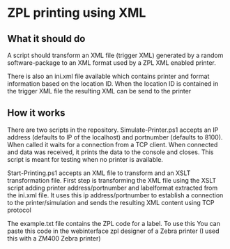 <h1>ZPL printing using XML</h1>
<h2>What it should do</h2>
<p>A script should transform an XML file (trigger XML) generated by a random software-package to an XML format used by a ZPL XML enabled printer.</p>
<p>There is also an ini.xml file available which contains printer and format information based on the location ID. When the location ID is contained in the trigger XML file the resulting XML can be send to the printer</p>
<h2>How it works</h2>
<p>There are two scripts in the repository. Simulate-Printer.ps1 accepts an IP address (defaults to IP of the localhost) and portnumber (defaults to 8100). When called it waits for a connection from a TCP client. 
When connected and data was received, it prints the data to the console and closes. This script is meant for testing when no printer is available.</p><p>
Start-Printing.ps1 accepts an XML file to transform and an XSLT transformation file. First step is transforming the XML file using the XSLT script adding printer address/portnumber and labelformat extracted from the ini.xml file.
It uses this ip address/portnumber to establish a connection to the printer/simulation and sends the resulting XML content using TCP protocol</p>
<p>The example.txt file contains the ZPL code for a label. To use this You can paste this code in the webinterface zpl designer of a Zebra printer (I used this with a ZM400 Zebra printer)</p>